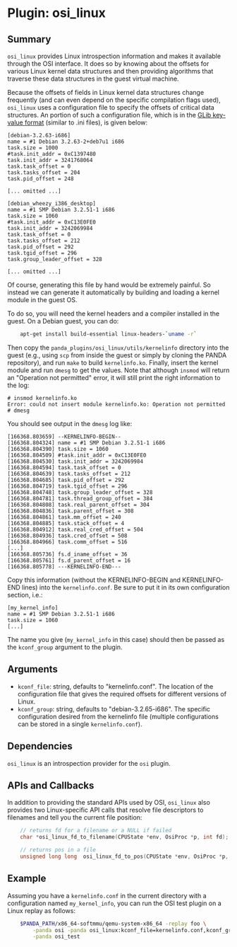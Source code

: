 Plugin: osi_linux
===========

Summary
-------

`osi_linux` provides Linux introspection information and makes it available through the OSI interface. It does so by knowing about the offsets for various Linux kernel data structures and then providing algorithms that traverse these data structures in the guest virtual machine.

Because the offsets of fields in Linux kernel data structures change frequently (and can even depend on the specific compilation flags used), `osi_linux` uses a configuration file to specify the offsets of critical data structures. An portion of such a configuration file, which is in the [GLib key-value format](https://developer.gnome.org/glib/stable/glib-Key-value-file-parser.html) (similar to .ini files), is given below:

    [debian-3.2.63-i686]
    name = #1 Debian 3.2.63-2+deb7u1 i686
    task.size = 1000
    #task.init_addr = 0xC1397480
    task.init_addr = 3241768064
    task.task_offset = 0
    task.tasks_offset = 204
    task.pid_offset = 248

    [... omitted ...]

    [debian_wheezy_i386_desktop]
    name = #1 SMP Debian 3.2.51-1 i686
    task.size = 1060
    #task.init_addr = 0xC13E0FE0
    task.init_addr = 3242069984
    task.task_offset = 0
    task.tasks_offset = 212
    task.pid_offset = 292
    task.tgid_offset = 296
    task.group_leader_offset = 328

    [... omitted ...]

Of course, generating this file by hand would be extremely painful. So instead we can generate it automatically by building and loading a kernel module in the guest OS.

To do so, you will need the kernel headers and a compiler installed in the guest. On a Debian guest, you can do:

```sh
    apt-get install build-essential linux-headers-`uname -r`
```

Then copy the `panda_plugins/osi_linux/utils/kernelinfo` directory into the guest (e.g., using `scp` from inside the guest or simply by cloning the PANDA repository), and run `make` to build `kernelinfo.ko`. Finally, insert the kernel module and run `dmesg` to get the values. Note that although `insmod` will return an "Operation not permitted" error, it will still print the right information to the log:

    # insmod kernelinfo.ko
    Error: could not insert module kernelinfo.ko: Operation not permitted
    # dmesg

You should see output in the `dmesg` log like:

    [166368.803659] --KERNELINFO-BEGIN--
    [166368.804324] name = #1 SMP Debian 3.2.51-1 i686
    [166368.804390] task.size = 1060
    [166368.804509] #task.init_addr = 0xC13E0FE0
    [166368.804530] task.init_addr = 3242069984
    [166368.804594] task.task_offset = 0
    [166368.804639] task.tasks_offset = 212
    [166368.804685] task.pid_offset = 292
    [166368.804719] task.tgid_offset = 296
    [166368.804748] task.group_leader_offset = 328
    [166368.804781] task.thread_group_offset = 384
    [166368.804808] task.real_parent_offset = 304
    [166368.804836] task.parent_offset = 308
    [166368.804861] task.mm_offset = 240
    [166368.804885] task.stack_offset = 4
    [166368.804912] task.real_cred_offset = 504
    [166368.804936] task.cred_offset = 508
    [166368.804966] task.comm_offset = 516
    [...]
    [166368.805736] fs.d_iname_offset = 36
    [166368.805761] fs.d_parent_offset = 16
    [166368.805778] ---KERNELINFO-END---

Copy this information (without the KERNELINFO-BEGIN and KERNELINFO-END lines) into the `kernelinfo.conf`. Be sure to put it in its own configuration section, i.e.:

    [my_kernel_info]
    name = #1 SMP Debian 3.2.51-1 i686
    task.size = 1060
    [...]

The name you give (`my_kernel_info` in this case) should then be passed as the `kconf_group` argument to the plugin.

Arguments
---------

* `kconf_file`: string, defaults to "kernelinfo.conf". The location of the configuration file that gives the required offsets for different versions of Linux.
* `kconf_group`: string, defaults to "debian-3.2.65-i686". The specific configuration desired from the kernelinfo file (multiple configurations can be stored in a single `kernelinfo.conf`).

Dependencies
------------

`osi_linux` is an introspection provider for the `osi` plugin.

APIs and Callbacks
------------------

In addition to providing the standard APIs used by OSI, `osi_linux` also provides two Linux-specific API calls that resolve file descriptors to filenames and tell you the current file position:

```C
    // returns fd for a filename or a NULL if failed
    char *osi_linux_fd_to_filename(CPUState *env, OsiProc *p, int fd);

    // returns pos in a file
    unsigned long long  osi_linux_fd_to_pos(CPUState *env, OsiProc *p, int fd);
```

Example
-------

Assuming you have a `kernelinfo.conf` in the current directory with a configuration named `my_kernel_info`, you can run the OSI test plugin on a Linux replay as follows:

```bash
    $PANDA_PATH/x86_64-softmmu/qemu-system-x86_64 -replay foo \
        -panda osi -panda osi_linux:kconf_file=kernelinfo.conf,kconf_group=my_kernel_info \
        -panda osi_test
```